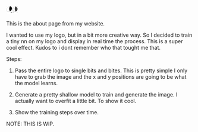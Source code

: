 ![tiniest 1% logo](./tiniest_logo.png)

This is the about page from my website.

I wanted to use my logo, but in a bit more creative way.
So I decided to train a tiny nn on my logo and display in
real time the process. This is a super cool effect.
Kudos to i dont remember who that tought me that.

Steps: 

1. Pass the entire logo to single bits and bites. 
This is pretty simple I only have to grab the image and the x and y positions
are going to be what the model learns.

2. Generate a pretty shallow model to train and generate
  the image. I actually want to overfit a little bit. To
  show it cool.

3. Show the training steps over time.

NOTE: THIS IS WIP.